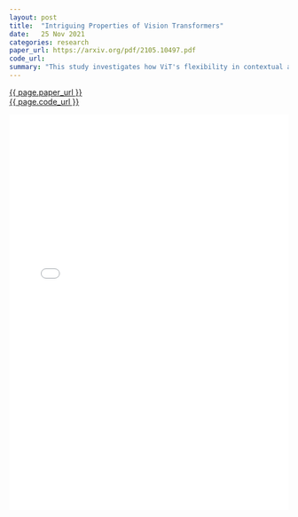 ```yaml
---
layout: post
title:  "Intriguing Properties of Vision Transformers"
date:   25 Nov 2021
categories: research
paper_url: https://arxiv.org/pdf/2105.10497.pdf
code_url: 
summary: "This study investigates how ViT's flexibility in contextual attention aids in overcoming challenges like occlusions, domain shifts, and perturbations in natural images. Through comprehensive experiments across three ViT families and comparison with a top CNN, we find ViTs show remarkable resilience to occlusions, perturbations, and domain shifts, maintaining high accuracy even when most of the image is obscured. Unlike CNNs, ViTs exhibit less texture bias, focusing more on shape-based features, which enhances their shape recognition to levels comparable with the human visual system. Additionally, ViTs can perform accurate semantic segmentation without pixel-level supervision and create feature ensembles from a single model for improved classification performance in both traditional and few-shot learning settings. These advantages stem from their dynamic receptive fields enabled by self-attention mechanisms. Access to our code is available at https://git.io/Js15X."
---
```


<style>
.responsive-pdf-container {
    overflow: hidden;
    padding-top: 141.42%; /* 16:9 Aspect Ratio, adjust as needed */
    position: relative;
}

.responsive-pdf-container iframe {
    border: none;
    height: 100%;
    left: 0;
    position: absolute;
    top: 0;
    width: 100%;
}
</style>

<a href="{{ page.paper_url }}">{{ page.paper_url }}</a><br>
<a href="{{ page.code_url }}">{{ page.code_url }}</a>

<div class="responsive-pdf-container">
    <iframe src="{{ page.paper_url }}" style="border: none;"></iframe>
</div>